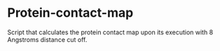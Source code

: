 # Protein-contact-map
Script that calculates the protein contact map upon its execution with 8 Angstroms distance cut off.
